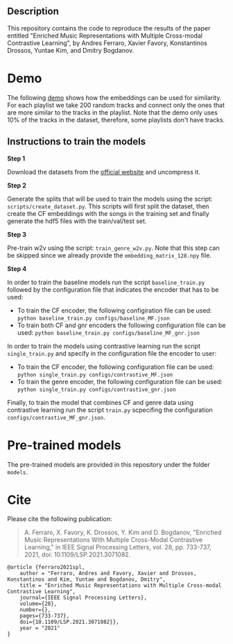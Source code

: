 ## Description


This repository contains the code to reproduce the results of the paper entitled "Enriched Music Representations with Multiple Cross-modal Contrastive Learning", by Andres Ferraro, Xavier Favory, Konstantinos Drossos, Yuntae Kim, and Dmitry Bogdanov.

# Demo

The following [demo](http://fonil.mtg.upf.edu/) shows how the embeddings can be used for similarity. For each playlist we take 200 random tracks and connect only the ones that are more similar to the tracks in the playlist. Note that the demo only uses 10% of the tracks in the dataset, therefore, some playlists don't have tracks.


## Instructions to train the models

**Step 1**

Download the datasets from the [official website](https://arena.kakao.com/melon_dataset) and uncompress it.

**Step 2**

Generate the splits that will be used to train the models using the script: `scripts/create_dataset.py`. This scripts will first split the dataset, then create the CF embeddings with the songs in the training set and finally generate the hdf5 files with the train/val/test set.

**Step 3**

Pre-train w2v using the script: `train_genre_w2v.py`. Note that this step can be skipped since we already provide the `embedding_matrix_128.npy` file.

**Step 4**

In order to train the baseline models run the script `baseline_train.py` followed by the configuration file that indicates the encoder that has to be used:
 - To train the CF encoder, the following configiration file can be used: `python baseline_train.py configs/baseline_MF.json`
 - To train both CF and gnr encoders the following configuration file can be used: `python baseline_train.py configs/baseline_MF_gnr.json`

In order to train the models using contrastive learning run the script `single_train.py` and specify in the configuration file the encoder to user:
 - To train the CF encoder, the following configuration file can be used: `python single_train.py configs/contrastive_MF.json` 
 - To train the genre encoder, the following configuration file can be used: `python single_train.py configs/contrastive_gnr.json` 

Finally, to train the model that combines CF and genre data using contrastive learning run the script `train.py` scpecifing the configuration `configs/contrastive_MF_gnr.json`.

# Pre-trained models

The pre-trained models are provided in this repository under the folder `models`.

# Cite

Please cite the following publication: 

> A. Ferraro, X. Favory, K. Drossos, Y. Kim and D. Bogdanov, "Enriched Music Representations With Multiple Cross-Modal Contrastive Learning," in IEEE Signal Processing Letters, vol. 28, pp. 733-737, 2021, doi: 10.1109/LSP.2021.3071082.

```
@article {ferraro2021spl,
    author = "Ferraro, Andres and Favory, Xavier and Drossos, Konstantinos and Kim, Yuntae and Bogdanov, Dmitry",
    title = "Enriched Music Representations with Multiple Cross-modal Contrastive Learning",
    journal={IEEE Signal Processing Letters}, 
    volume={28},
    number={},
    pages={733-737},
    doi={10.1109/LSP.2021.3071082}},
    year = "2021"
}
```
